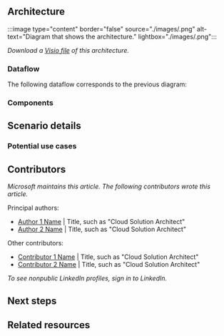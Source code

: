 <!-- 
- Don't add metadata to this Markdown file. Use the browser header template to create a YAML file that contains your metadata. 
- Add a brief introductory paragraph with no heading. 
-->

## Architecture

<!-- Use the following format to link to your image file:-->

:::image type="content" border="false" source="./images/<file-name>.png" alt-text="Diagram that shows the <solution name> architecture." lightbox="./images/<file-name>.png":::

<!-- Under the architecture diagram, link to the Visio or PowerPoint file. The link will work after the AAC team uploads your Visio or PowerPoint file to the Azure CDN. -->

*Download a [Visio file](https://arch-center.azureedge.net/<file-name>.vsdx) of this architecture.*

### Dataflow

<!-- If your scenario doesn't include data, title this section "Workflow". -->

The following dataflow corresponds to the previous diagram:

<!-- Add a numbered list for the steps in your architecture diagram. -->

### Components

<!-- 
- Add a bulleted list of all components in the architecture. 
- Where possible, link to the component's Well-Architected Framework service guide. Alternatively, link to the product page.
-->

## Scenario details

<!-- Explain the business problem and why this scenario was built to solve it. -->

### Potential use cases

<!-- List example use cases in a bulleted list.-->

## Contributors

<!-- This section is expected but optional if the contributors prefer to omit it. -->

*Microsoft maintains this article. The following contributors wrote this article.*

Principal authors: 

<!-- List the primary authors alphabetically by last name. -->

- [Author 1 Name](https://linkedin.com/in/ProfileURL) | Title, such as "Cloud Solution Architect"
- [Author 2 Name](https://linkedin.com/in/ProfileURL) | Title, such as "Cloud Solution Architect"

Other contributors: 

<!--
- This section is optional. 
- List contributors and technical reviewers. 
-->

- [Contributor 1 Name](https://linkedin.com/in/ProfileURL) | Title, such as "Cloud Solution Architect"
- [Contributor 2 Name](https://linkedin.com/in/ProfileURL) | Title, such as "Cloud Solution Architect"

*To see nonpublic LinkedIn profiles, sign in to LinkedIn.*

## Next steps

<!--
- Add a bulleted list of links to third-party or Microsoft topics that can help customers build the workload.
- Link formats: 
  - Make Learn links site relative (for example, /azure/<feature>/<article-name>).
  - Start third-party links with `https://` and omit `en-us` unless the links don't work without it.
  - Omit a trailing slash.
-->

## Related resources

<!-- Add a bulleted list of links to related architecture information in the AAC TOC. -->